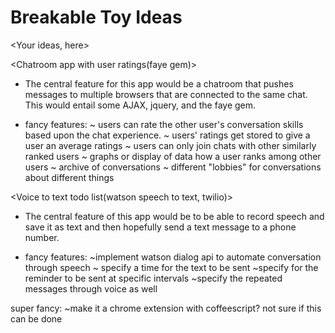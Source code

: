 # Breakable Toy Ideas

<Your ideas, here>

<Chatroom app with user ratings(faye gem)>

* The central feature for this app would be a chatroom that pushes messages to multiple browsers that are              connected to the same chat. This would entail some AJAX, jquery, and the faye gem.

* fancy features:
    ~ users can rate the other user's conversation skills based upon the chat experience.
    ~ users' ratings get stored to give a user an average ratings
    ~ users can only join chats with other similarly ranked users
    ~ graphs or display of data how a user ranks among other users
    ~ archive of conversations
    ~ different "lobbies" for conversations about different things        



<Voice to text todo list(watson speech to text, twilio)>

* The central feature of this app would be to be able to record speech and save it as text and then hopefully send a text message to a phone number.

* fancy features:
  ~implement watson dialog api to automate conversation through speech
  ~ specify a time for the text to be sent
  ~specify for the reminder to be sent at specific intervals
  ~specify the repeated messages through voice as well

super fancy:
  ~make it a chrome extension with coffeescript? not sure if this can be done
